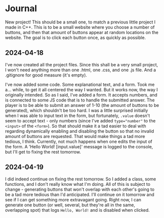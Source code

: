 Journal
========
New project! This should be a small one, to match a previous little project I made in C++. This is to be a small website where you choose a number of buttons, and then that amount of buttons appear at random locations on the website. The goal is to click each button once, as quickly as possible.

2024-04-18
-----------
I've now created all the project files. Since this shall be a very small project, I won't need anything more than one .html, one .css, and one .js file. And a .gitignore for good measure (it's empty).

I've now added some code. Some explanational text, and a form. Took me a... while, to get it all centered the way I wanted. But it works now, the way I originally intended. So as I said, I've added a form. It accepts numbers, and is connected to some JS code that is to handle the submitted answer. The player is to be able to submit an answer of 1-10 (the amount of buttons to be generated), which shouldn't be too hard. I was a little surprised initially when I was able to input text in the form, but fortunately, `.value` doesn't seem to accept text - only numbers (since I've added `type="number"` to the `<input>` of the `<form>`). So that should make it a tad easier to deal with regarding dynamically enabling and disabling the button so that no invalid amount of buttons are requested. That would make things a tad more tedious, I think. Currently, not much happens when one edits the input of the form. A 'Hello World! [input.value]' message is logged to the console, but I'll get to fixing the rest tomorrow.

2024-04-19
-----------
I did indeed continue on fixing the rest tomorrow. So I added a class, some functions, and I don't really know what I'm doing. All of this is subject to change - generating buttons that won't overlap with each other's going to be a tad more tedious than I'd anticipated. I'll continue on it tomorrow and see if I can get something more extravagant going. Right now, I can generate one button (or well, several, but they're all in the same, overlapping spot) that logs `Hello, World!` and is disabled when clicked.